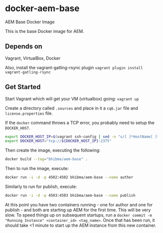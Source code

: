 # docker-aem-base
AEM Base Docker Image

This is the base Docker image for AEM.

## Depends on
Vagrant, VirtualBox, Docker

Also, install the vagrant-gatling-rsync plugin
`vagrant plugin install vagrant-gatling-rsync`

## Get Started
Start Vagrant which will get your VM (virtualbox) going:
`vagrant up`

Create a directory called `.sources` and place in it a `cq6.jar` file and `license.properties` file.  

If the `docker` command throws a TCP error, you probably need to setup the `DOCKER_HOST`.
```bash
export DOCKER_HOST_IP=$(vagrant ssh-config | sed -n "s/[ ]*HostName[ ]*//gp")
export DOCKER_HOST="tcp://${DOCKER_HOST_IP}:2375"
```

Then create the image, executing the following:
```bash
docker build --tag="bhibma/aem-base" .
```

Then to run the image, execute:
```bash
docker run -i -d -p 4502:4502 bhibma/aem-base --name author
```

Similarly to run for publish, execute:
```bash
docker run -i -d -p 4503:4503 bhibma/aem-base --name publish
```

At this point you have two containers running - one for author and one for publish - and both are starting up AEM for the first time.
This will be very slow.  To speed things up on subsequent startups, run a `docker commit -m "Running Instance" <container_id> <tag_name>`.
Once that has been run, it should take <1 minute to start up the AEM instance from this new container.
